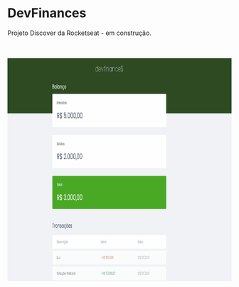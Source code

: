 # DevFinances
<p>Projeto Discover da  Rocketseat - em construção.</p>
<br><br>

<img src="Finances.gif" height="500">
